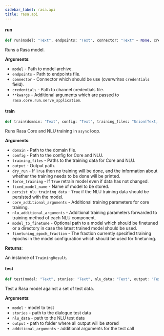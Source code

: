 ```yaml
---
sidebar_label: rasa.api
title: rasa.api
---
```

#### run

```python
def run(model: "Text", endpoints: "Text", connector: "Text" = None, credentials: "Text" = None, **kwargs: "Dict[Text, Any]", ,) -> None
```

Runs a Rasa model.

**Arguments**:

- `model` - Path to model archive.
- `endpoints` - Path to endpoints file.
- `connector` - Connector which should be use (overwrites `credentials`
  field).
- `credentials` - Path to channel credentials file.
- `**kwargs` - Additional arguments which are passed to
  `rasa.core.run.serve_application`.

#### train

```python
def train(domain: "Text", config: "Text", training_files: "Union[Text, List[Text]]", output: "Text" = rasa.shared.constants.DEFAULT_MODELS_PATH, dry_run: bool = False, force_training: bool = False, fixed_model_name: "Optional[Text]" = None, persist_nlu_training_data: bool = False, core_additional_arguments: "Optional[Dict]" = None, nlu_additional_arguments: "Optional[Dict]" = None, model_to_finetune: "Optional[Text]" = None, finetuning_epoch_fraction: float = 1.0) -> "TrainingResult"
```

Runs Rasa Core and NLU training in `async` loop.

**Arguments**:

- `domain` - Path to the domain file.
- `config` - Path to the config for Core and NLU.
- `training_files` - Paths to the training data for Core and NLU.
- `output` - Output path.
- `dry_run` - If `True` then no training will be done, and the information about
  whether the training needs to be done will be printed.
- `force_training` - If `True` retrain model even if data has not changed.
- `fixed_model_name` - Name of model to be stored.
- `persist_nlu_training_data` - `True` if the NLU training data should be persisted
  with the model.
- `core_additional_arguments` - Additional training parameters for core training.
- `nlu_additional_arguments` - Additional training parameters forwarded to training
  method of each NLU component.
- `model_to_finetune` - Optional path to a model which should be finetuned or
  a directory in case the latest trained model should be used.
- `finetuning_epoch_fraction` - The fraction currently specified training epochs
  in the model configuration which should be used for finetuning.
  

**Returns**:

  An instance of `TrainingResult`.

#### test

```python
def test(model: "Text", stories: "Text", nlu_data: "Text", output: "Text" = rasa.shared.constants.DEFAULT_RESULTS_PATH, additional_arguments: "Optional[Dict]" = None) -> None
```

Test a Rasa model against a set of test data.

**Arguments**:

- `model` - model to test
- `stories` - path to the dialogue test data
- `nlu_data` - path to the NLU test data
- `output` - path to folder where all output will be stored
- `additional_arguments` - additional arguments for the test call

